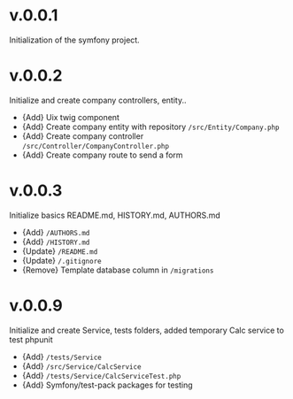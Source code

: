 # v.0.0.1
Initialization of the symfony project.

# v.0.0.2
Initialize and create company controllers, entity..
- {Add} Uix twig component
- {Add} Create company entity with repository `/src/Entity/Company.php`
- {Add} Create company controller `/src/Controller/CompanyController.php`
- {Add} Create company route to send a form

# v.0.0.3
Initialize basics README.md, HISTORY.md, AUTHORS.md
- {Add} `/AUTHORS.md`
- {Add} `/HISTORY.md`
- {Update} `/README.md`
- {Update} `/.gitignore`
- {Remove} Template database column in `/migrations`

# v.0.0.9
Initialize and create Service, tests folders, added temporary Calc service to test phpunit
- {Add} `/tests/Service`
- {Add} `/src/Service/CalcService`
- {Add} `/tests/Service/CalcServiceTest.php`
- {Add} Symfony/test-pack packages for testing
